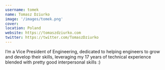 ```yaml
---
username: tomek
name: Tomasz Dziurko
image: '/images/tomek.png'
cover:
location: Poland
website: https://tomaszdziurko.com
twitter: https://twitter.com/TomaszDziurko
---
```

I’m a Vice President of Engineering, dedicated to helping engineers to grow and develop their skills, leveraging my 17 years of technical experience blended with pretty good interpersonal skills :)